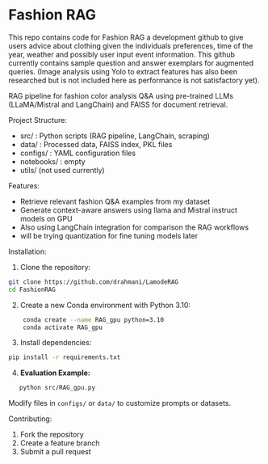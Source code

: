 # Fashion RAG

This repo contains code for Fashion RAG a development github to give users advice about clothing given the individuals preferences, time of the year, weather and possibly user input event information. This github currently contains sample question and answer exemplars for augmented queries. (Image analysis using Yolo to extract features has also been researched but is not included here as performance is not satisfactory yet). 

RAG pipeline for fashion color analysis Q&A using pre-trained LLMs (LLaMA/Mistral and LangChain) and FAISS for document retrieval.

Project Structure:
- src/        : Python scripts (RAG pipeline, LangChain, scraping)
- data/       : Processed data, FAISS index, PKL files
- configs/    : YAML configuration files
- notebooks/  : empty
- utils/ (not used currently)

Features:
- Retrieve relevant fashion Q&A examples from my dataset
- Generate context-aware answers using llama and Mistral instruct models on GPU 
- Also using LangChain integration for comparison the RAG workflows
- will be trying quantization for fine tuning models later 

Installation:
1. Clone the repository: 

```bash
git clone https://github.com/drahmani/LamodeRAG
cd FashionRAG
```

2. Create a new Conda environment with Python 3.10:
```bash
    conda create --name RAG_gpu python=3.10
    conda activate RAG_gpu
```
3. Install dependencies:
```bash
pip install -r requirements.txt
```
4. **Evaluation Example:**
   
```bash
   python src/RAG_gpu.py
```
Modify files in `configs/` or `data/` to customize prompts or datasets.

Contributing:
1. Fork the repository
2. Create a feature branch
3. Submit a pull request

